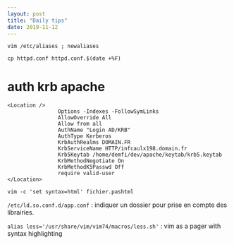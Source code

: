 ```yaml
---
layout: post
title: "Daily tips"
date: 2019-11-12
---
```



``vim /etc/aliases ; newaliases``

``cp httpd.conf httpd.conf.$(date +%F)``

auth krb apache
===============

````
<Location />
                Options -Indexes -FollowSymLinks
                AllowOverride All
                Allow from all
                AuthName "Login AD/KRB"
                AuthType Kerberos
                KrbAuthRealms DOMAIN.FR
                KrbServiceName HTTP/infcaulx198.domain.fr
                Krb5Keytab /home/demfi/dev/apache/keytab/krb5.keytab
                KrbMethodNegotiate On
                KrbMethodK5Passwd Off
                require valid-user
</Location>
````

``vim -c 'set syntax=html' fichier.pashtml``

``/etc/ld.so.conf.d/app.conf`` : indiquer un dossier pour prise en compte des librairies.

``alias less='/usr/share/vim/vim74/macros/less.sh'`` : vim as a pager with syntax highlighting


